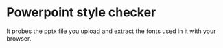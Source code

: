 # Powerpoint style checker

It probes the pptx file you upload and extract the fonts used in it with your browser.